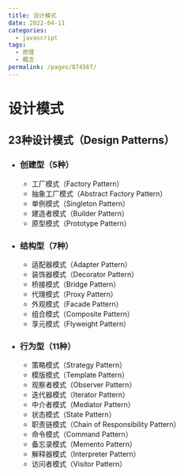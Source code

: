 ```yaml
---
title: 设计模式
date: 2022-04-11
categories: 
  - javascript
tags: 
  - 原理
  - 概念
permalink: /pages/87456f/
---
```




# 设计模式

## 23种设计模式（Design Patterns）

- ### 创建型（5种）

  - 工厂模式（Factory Pattern）
  - 抽象工厂模式（Abstract Factory Pattern）
  - 单例模式（Singleton Pattern）
  - 建造者模式（Builder Pattern）
  - 原型模式（Prototype Pattern）

- ### 结构型（7种）

  - 适配器模式（Adapter Pattern）
  - 装饰器模式（Decorator Pattern）
  - 桥接模式（Bridge Pattern）
  - 代理模式（Proxy Pattern）
  - 外观模式（Facade Pattern）
  - 组合模式（Composite Pattern）
  - 享元模式（Flyweight Pattern）

- ### 行为型（11种）

  - 策略模式（Strategy Pattern）
  - 模版模式（Template Pattern）
  - 观察者模式（Observer Pattern）
  - 迭代器模式（Iterator Pattern）
  - 中介者模式（Mediator Pattern）
  - 状态模式（State Pattern）
  - 职责链模式（Chain of Responsibility Pattern）
  - 命令模式（Command Pattern）
  - 备忘录模式（Memento Pattern）
  - 解释器模式（Interpreter Pattern）
  - 访问者模式（Visitor Pattern）